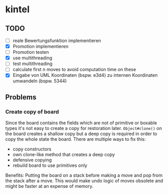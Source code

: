 # kintel
## TODO

- [ ] reale Bewertungsfunktion implementieren
- [x] Promotion implementieren
- [ ] Promotion testen
- [x] use multithreading
- [ ] test multithreading
- [ ] calculate first n moves to avoid computation time on these
- [x] Eingabe von UML Koordinaten (bspw. e3d4) zu internen Koordinaten umwandeln (bspw. 5344)

## Problems
### Create copy of board
Since the board contains the fields which are not of primitive or boxable types it's not easy to create a copy for restoration later.
`Object#clone()` on the board creates a shallow copy but a deep copy is required in order to copy the whole state the board.
There are multiple ways to fix this:
- copy constructors
- own clone-like method that creates a deep copy
- defensive copying
- rebuild board to use primitives only  

Benefits: Putting the board on a stack before making a move and pop from the stack after a move. This would make undo logic of moves obsolete and might be faster at an expense of memory.
